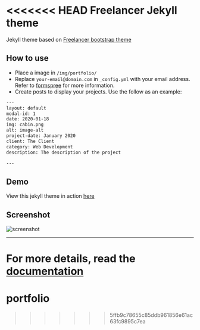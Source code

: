 <<<<<<< HEAD
Freelancer Jekyll theme  
=========================

Jekyll theme based on [Freelancer bootstrap theme ](http://startbootstrap.com/template-overviews/freelancer/)

## How to use
 - Place a image in `/img/portfolio/`
 - Replace `your-email@domain.com` in `_config.yml` with your email address. Refer to [formspree](http://formspree.io/) for more information.
 - Create posts to display your projects. Use the follow as an example:
```txt
---
layout: default
modal-id: 1
date: 2020-01-18
img: cabin.png
alt: image-alt
project-date: January 2020
client: The Client
category: Web Development
description: The description of the project

---
```

## Demo
View this jekyll theme in action [here](https://jeromelachaud.com/freelancer-theme)

## Screenshot
![screenshot](https://raw.githubusercontent.com/jeromelachaud/freelancer-theme/master/screenshot.png)

---------
For more details, read the [documentation](http://jekyllrb.com/)
=======
# portfolio
>>>>>>> 5ffb9c78655c85ddb961856e61ac63fc9895c7ea
